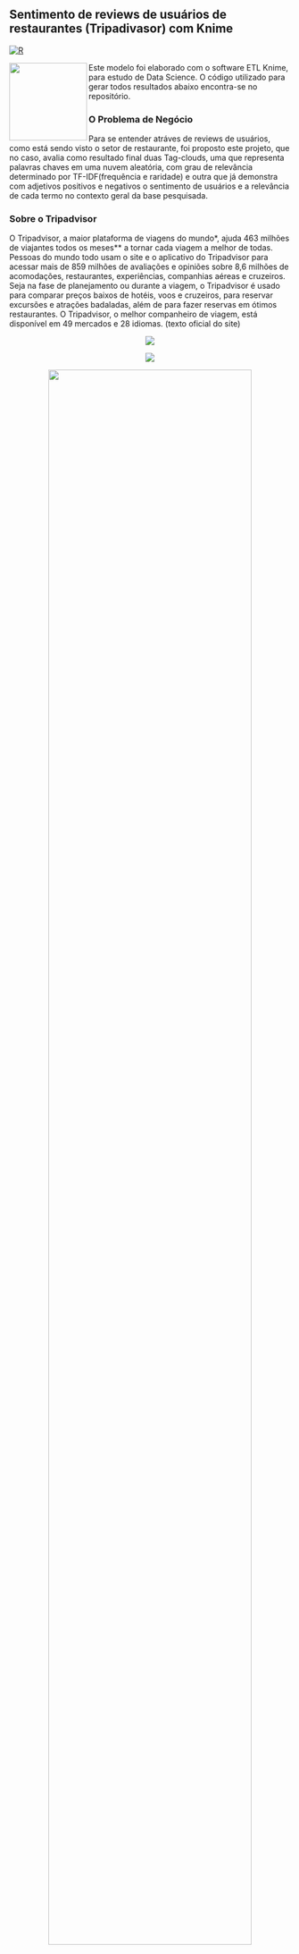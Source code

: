 ## Sentimento de reviews de usuários de restaurantes (Tripadivasor) com Knime
[![R](https://img.shields.io/badge/RStudio-1.4-green)](#)

<a href='https://github.com/jamesgilbs/portifolio/tree/main/volatilidade-mve-retornos-ibov'><img src='https://github.com/jamesgilbs/portifolio/blob/main/volatilidade-mve-retornos-ibov/figures/indicator.jpg' align="left" height="139" /></a>

  Este modelo foi elaborado com o software ETL Knime, para estudo de Data Science. O código utilizado para gerar todos resultados abaixo encontra-se no repositório.

### O Problema de Negócio
  Para se entender atráves de reviews de usuários, como está sendo visto o setor de restaurante, foi proposto este projeto, que no caso, avalia como resultado final duas Tag-clouds, uma que representa palavras chaves em uma nuvem aleatória, com grau de relevância determinado por TF-IDF(frequência e raridade) e outra que já demonstra com adjetivos positivos e negativos o sentimento de usuários e a relevância de cada termo no contexto geral da base pesquisada.
  
### Sobre o Tripadvisor
  O Tripadvisor, a maior plataforma de viagens do mundo*, ajuda 463 milhões de viajantes todos os meses** a tornar cada viagem a melhor de todas. Pessoas do mundo todo usam o site e o aplicativo do Tripadvisor para acessar mais de 859 milhões de avaliações e opiniões sobre 8,6 milhões de acomodações, restaurantes, experiências, companhias aéreas e cruzeiros. Seja na fase de planejamento ou durante a viagem, o Tripadvisor é usado para comparar preços baixos de hotéis, voos e cruzeiros, para reservar excursões e atrações badaladas, além de para fazer reservas em ótimos restaurantes. O Tripadvisor, o melhor companheiro de viagem, está disponível em 49 mercados e 28 idiomas. (texto oficial do site)

<p align="center">
  <img width="" height="" src="figures/head.png">
</p>

<p align="center">
  <img width="" height="" src="figures/tail.png">
</p>

<p align="center">
  <img width="85%" height="85%" src="figures/indic.png">
</p>

  O estudo justifica-se pela necessidade de entender o comportamento estatístico do Ibovespa, sobretudo, em momentos de maior incerteza da economia local.

### Autocorrelação
  É verificado se existe correlação entre os valores passados do Ibovespa com valores atuais. Abaixo pode-se notar que não existe indicação dessa correlação contínua de influência passada. Apesar da correlção inicalmente ser forte(próximo de 1) observa-se que com o passar da linha de tempo a correlação fica cada vez mais fraca e demonstra uma desconexão dos valores atuais com os anteriores.

<p align="center">
  <img width="85%" height="85%" src="figures/acf.png">
</p>

  No gráfico de correlação parcial, tem-se uma faixa mais estreita que indica os limites dessa relação. Mesmo pequena existe uma relação anterior que não explica completamente os valores atuais.

<p align="center">
  <img width="85%" height="85%" src="figures/pacf.png">
</p>

### Análise da variação dos retornos
  Verifica-se com os indicadores gerados abaixo, as variações ao longo do tempo dos retornos do ativo.

<p align="center">
  <img width="" height="" src="figures/var.png">
</p>

  Observando que mesmo tendo uma maior queda em 2020 do que em 2008, a queda observada na crise do Covid-19 foi de recuperação mais acelerada, fechando dentro do mesmo ano positivamente.

<p align="center">
  <img width="85%" height="85%" src="figures/ret.png">
</p>

  Observa-se alta volatilidade em momentos de crise.
<p align="center">
  <img width="85%" height="85%" src="figures/retlog.png">
</p>

### O Modelo
  Este é um modelo de previsão de uma série de retornos e das suas volatilidades condicionais (MVE), ambas variáveis possuem componentes estocásticos em suas equações. Foi utilizado a teoria de inferência Bayesiana e algoritmos de simulação MCMC para obter os valores dos parâmetros do modelo.
  A análise gráfica mostra períodos de maior variabilidade na época da crise do subprime, em 2008 e 2009, diante das incertezas no cenário internacionais e em 2020, com a incerteza mundial envolvendo a pandemia do Vírus Corona Covid-19 . No restante da série, observa-se alguns curtos 
períodos de maior variabilidade, no entanto, de menor magnitude, se comparados com os períodos citados anteriormente.

Dados do modelo:

<p align="center">
  <img width="" height="" src="figures/mve.png">
</p>

Volatilidade estimada dos retornos:

<p align="center">
  <img width="85%" height="85%" src="figures/vol.png">
</p>

Para análise dos resíduos:
<p align="center">
  <img width="85%" height="85%" src="figures/resids.png">
</p>
